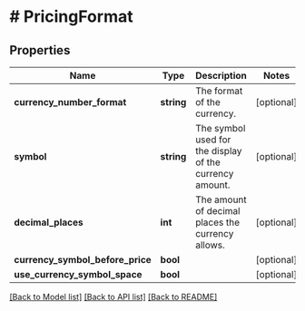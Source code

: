 # # PricingFormat

## Properties

Name | Type | Description | Notes
------------ | ------------- | ------------- | -------------
**currency_number_format** | **string** | The format of the currency. | [optional] 
**symbol** | **string** | The symbol used for the display of the currency amount. | [optional] 
**decimal_places** | **int** | The amount of decimal places the currency allows. | [optional] 
**currency_symbol_before_price** | **bool** |  | [optional] 
**use_currency_symbol_space** | **bool** |  | [optional] 

[[Back to Model list]](../../README.md#documentation-for-models) [[Back to API list]](../../README.md#documentation-for-api-endpoints) [[Back to README]](../../README.md)


